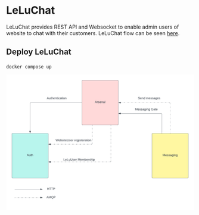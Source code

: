 # LeLuChat
LeLuChat provides REST API and Websocket to enable admin users of website to chat with their customers. LeLuChat flow can
be seen [here](docs/LeLuChat_Flow.md).
## Deploy LeLuChat
`docker compose up`

![LeLuChat Architecture](docs/LeLuChat.png)

